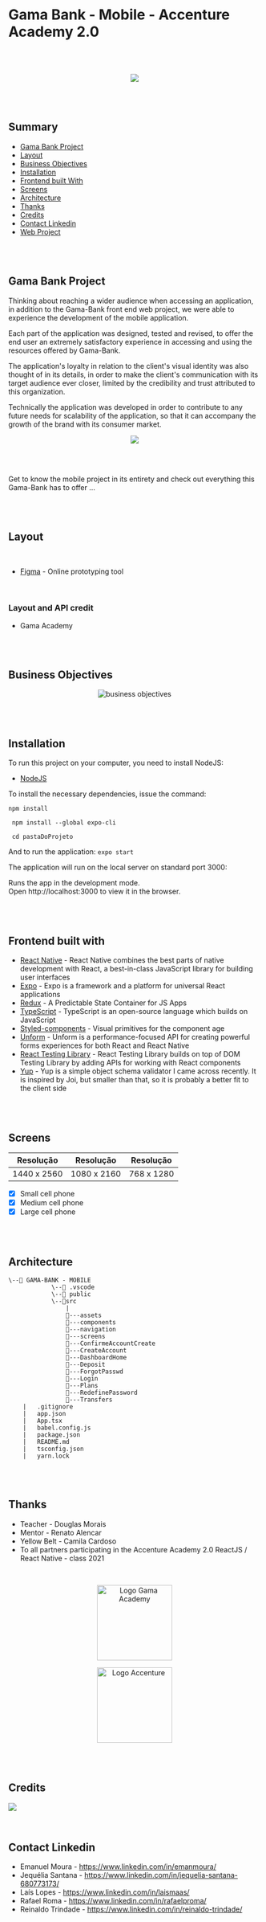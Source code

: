 # Gama Bank - Mobile - Accenture Academy 2.0 
<br/><br/>


<p align="center">

  <img src="https://github.com/Reinaldooo/gama-bank-mobile/blob/master/assets/logo-reaccenture.png"/>
</p>
<br/><br/>





## Summary

  - [Gama Bank Project](#gama-bank-project)
  - [Layout](#layout) 
  - [Business Objectives](#business-objectives)
  - [Installation](#installation) 
  - [Frontend built With ](#frontend-built-with)   
  - [Screens ](#screens ) 
  - [Architecture](#architecture) 
  - [Thanks](#thanks)
  - [Credits](#credits)
  - [Contact Linkedin](#contact-linkedin)   
  - [Web Project](https://github.com/Reinaldooo/gama-bank)

<br/><br/>


  ## Gama Bank Project


Thinking about reaching a wider audience when accessing an application, in addition to the Gama-Bank front end web project, we were able to experience the development of the mobile application.

Each part of the application was designed, tested and revised, to offer the end user an extremely satisfactory experience in accessing and using the resources offered by Gama-Bank.

The application's loyalty in relation to the client's visual identity was also thought of in its details, in order to make the client's communication with its target audience ever closer, limited by the credibility and trust attributed to this organization.

Technically the application was developed in order to contribute to any future needs for scalability of the application, so that it can accompany the growth of the brand with its consumer market.



<p align="center">

  <img src="https://github.com/Reinaldooo/gama-bank-mobile/blob/master/assets/apresentacao-app-gama-bank-mobile.gif"/>
</p>
<br/><br/>


Get to know the mobile project in its entirety and check out everything this Gama-Bank has to offer ...

<br/><br/>

## Layout

 <br/>

  - [Figma](https://www.figma.com/file/tMkyFwxkBMdlFOf3b2q20P/DesafioGamaAccenture_1_2-mobile?node-id=0%3A1) - Online prototyping tool

<br/>

  ### Layout and API credit

  - Gama Academy

<br/><br/>



## Business Objectives


<p align="center">
  <img src="https://github.com/Reinaldooo/gama-bank-mobile/blob/master/assets/Career%20Planning%20Mind%20Map.gif" alt="business objectives"/>

 <br/><br/>

 
 ## Installation

To run this project on your computer, you need to install NodeJS:
- [NodeJS](https://nodejs.org/en/download/)


To install the necessary dependencies, issue the command:
```
npm install 
```

```
 npm install --global expo-cli 
```

```
 cd pastaDoProjeto 
```

And to run the application:
`expo start`


The application will run on the local server on standard port 3000:

Runs the app in the development mode.\
Open http://localhost:3000 to view it in the browser.

<br/><br/>



## Frontend built with 

  - [React Native](https://reactnative.dev/)  - React Native combines the best parts of native development with React, a best-in-class JavaScript library for building user interfaces
   - [Expo](https://docs.expo.io/) - Expo is a framework and a platform for universal React applications
  - [Redux](https://redux.js.org/) - A Predictable State Container for JS Apps
  - [TypeScript](https://www.typescriptlang.org/) - TypeScript is an open-source language which builds on JavaScript
  - [Styled-components](https://styled-components.com/) - Visual primitives for the component age
  - [Unform](https://unform.dev/) - Unform is a performance-focused API for creating powerful forms experiences for both React and React Native
  - [React Testing Library](https://testing-library.com/docs/react-testing-library/intro/) - React Testing Library builds on top of DOM Testing Library by adding APIs for working with React components
  - [Yup](https://www.typescriptlang.org/) - Yup is a simple object schema validator I came across recently. It is inspired by Joi, but smaller than that, so it is probably a better fit to the client side

<br/><br/>


## Screens


Resolução | Resolução  | Resolução
----------- | ------------ | -----------
1440 x 2560  | 1080 x 2160  |  768 x 1280


- [x] Small cell phone
- [x] Medium cell phone
- [x] Large cell phone

<br/><br/>

## Architecture 

```
\--📂 GAMA-BANK - MOBILE
			\--📂 .vscode	 
			\--📂 public
			\--📂src
			    |
			    📂---assets
			    📂---components
			    📂---navigation
			    📂---screens
			    📂---ConfirmeAccountCreate
			    📂---CreateAccount
			    📂---DashboardHome
			    📂---Deposit
			    📂---ForgotPasswd
			    📂---Login
			    📂---Plans
			    📂---RedefinePassword
			    📂---Transfers						
	|   .gitignore
	|   app.json
	|   App.tsx
	|   babel.config.js
	|   package.json
	|   README.md
	|   tsconfig.json
	|   yarn.lock 
```
<br/><br/>


## Thanks

* Teacher - Douglas Morais
* Mentor - Renato Alencar
* Yellow Belt - Camila Cardoso
* To all partners participating in the Accenture Academy 2.0 ReactJS / React Native - class 2021
<br/>


 [<p align="center">
  <img src="https://github.com/Reinaldooo/gama-bank-mobile/blob/master/assets/logo-gama-academy.png" alt="Logo Gama Academy" width="150" heigth="35"/>](https://www.gama.academy/)
 </p>


 [<p align="center">
  <img src="https://github.com/Reinaldooo/gama-bank-mobile/blob/master/assets/accenture.png" alt="Logo Accenture" width="150" heigth="35"/>](https://www.accenture.com/br-pt)
 </p>
 

<br/><br/>

## Credits

<img src="https://github.com/Reinaldooo/gama-bank-mobile/blob/master/assets/equipe-reaccenture.png" /></a>

<br/>

## Contact Linkedin

 
* Emanuel Moura - https://www.linkedin.com/in/emanmoura/ 
* Jequélia Santana - https://www.linkedin.com/in/jequelia-santana-680773173/
* Laís Lopes - https://www.linkedin.com/in/laismaas/
* Rafael Roma - https://www.linkedin.com/in/rafaelproma/
* Reinaldo Trindade - https://www.linkedin.com/in/reinaldo-trindade/




 


